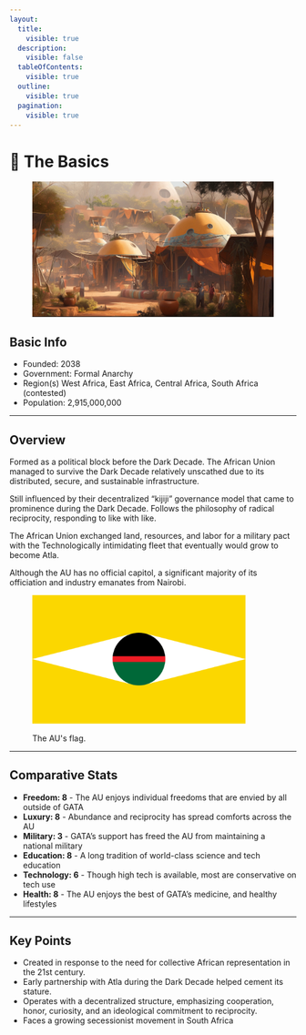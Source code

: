 ```yaml
---
layout:
  title:
    visible: true
  description:
    visible: false
  tableOfContents:
    visible: true
  outline:
    visible: true
  pagination:
    visible: true
---
```


# 🔵 The Basics

<figure><img src="../../.gitbook/assets/au1.webp" alt=""><figcaption></figcaption></figure>

## Basic Info

* Founded: 2038
* Government: Formal Anarchy
* Region(s) West Africa, East Africa, Central Africa, South Africa (contested)
* Population: 2,915,000,000

***

## Overview

Formed as a political block before the Dark Decade. The African Union managed to survive the Dark Decade relatively unscathed due to its distributed, secure, and sustainable infrastructure.&#x20;

Still influenced by their decentralized “kijiji” governance model that came to prominence during the Dark Decade. Follows the philosophy of radical reciprocity, responding to like with like.

The African Union exchanged land, resources, and labor for a military pact with the Technologically intimidating fleet that eventually would grow to become Atla.

Although the AU has no official capitol, a significant majority of its officiation and industry emanates from Nairobi.

<figure><img src="../../.gitbook/assets/CODA-story-exploration_2022-06-17.png" alt="" width="375"><figcaption><p>The AU's flag.</p></figcaption></figure>

***

## Comparative Stats

* **Freedom: 8** - The AU enjoys individual freedoms that are envied by all outside of GATA
* **Luxury: 8** - Abundance and reciprocity has spread comforts across the AU
* **Military: 3** - GATA’s support has freed the AU from maintaining a national military
* **Education: 8** - A long tradition of world-class science and tech education
* **Technology: 6** - Though high tech is available, most are conservative on tech use
* **Health: 8** - The AU enjoys the best of GATA’s medicine, and healthy lifestyles

***

## Key Points

* Created in response to the need for collective African representation in the 21st century.
* Early partnership with Atla during the Dark Decade helped cement its stature.
* Operates with a decentralized structure, emphasizing cooperation, honor, curiosity, and an ideological commitment to reciprocity.
* Faces a growing secessionist movement in South Africa

